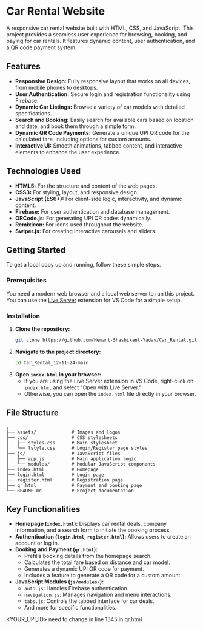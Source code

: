 # Car Rental Website

A responsive car rental website built with HTML, CSS, and JavaScript. This project provides a seamless user experience for browsing, booking, and paying for car rentals. It features dynamic content, user authentication, and a QR code payment system.

## Features

-   **Responsive Design:** Fully responsive layout that works on all devices, from mobile phones to desktops.
-   **User Authentication:** Secure login and registration functionality using Firebase.
-   **Dynamic Car Listings:** Browse a variety of car models with detailed specifications.
-   **Search and Booking:** Easily search for available cars based on location and date, and book them through a simple form.
-   **Dynamic QR Code Payments:** Generate a unique UPI QR code for the calculated fare, including options for custom amounts.
-   **Interactive UI:** Smooth animations, tabbed content, and interactive elements to enhance the user experience.

## Technologies Used

-   **HTML5:** For the structure and content of the web pages.
-   **CSS3:** For styling, layout, and responsive design.
-   **JavaScript (ES6+):** For client-side logic, interactivity, and dynamic content.
-   **Firebase:** For user authentication and database management.
-   **QRCode.js:** For generating UPI QR codes dynamically.
-   **Remixicon:** For icons used throughout the website.
-   **Swiper.js:** For creating interactive carousels and sliders.

## Getting Started

To get a local copy up and running, follow these simple steps.

### Prerequisites

You need a modern web browser and a local web server to run this project. You can use the [Live Server](https://marketplace.visualstudio.com/items?itemName=ritwickdey.LiveServer) extension for VS Code for a simple setup.

### Installation

1.  **Clone the repository:**
    ```sh
    git clone https://github.com/Hemant-Shashikant-Yadav/Car_Rental.git
    ```
2.  **Navigate to the project directory:**
    ```sh
    cd Car_Rental_12-11-24-main
    ```
3.  **Open `index.html` in your browser:**
    -   If you are using the Live Server extension in VS Code, right-click on `index.html` and select "Open with Live Server."
    -   Otherwise, you can open the `index.html` file directly in your browser.

## File Structure

```
.
├── assets/             # Images and logos
├── css/                # CSS stylesheets
│   ├── styles.css      # Main stylesheet
│   └── lstyle.css      # Login/Register page styles
├── js/                 # JavaScript files
│   ├── app.js          # Main application logic
│   └── modules/        # Modular JavaScript components
├── index.html          # Homepage
├── login.html          # Login page
├── register.html       # Registration page
├── qr.html             # Payment and booking page
└── README.md           # Project documentation
```

## Key Functionalities

-   **Homepage (`index.html`):** Displays car rental deals, company information, and a search form to initiate the booking process.
-   **Authentication (`login.html`, `register.html`):** Allows users to create an account or log in.
-   **Booking and Payment (`qr.html`):**
    -   Prefills booking details from the homepage search.
    -   Calculates the total fare based on distance and car model.
    -   Generates a dynamic UPI QR code for payment.
    -   Includes a feature to generate a QR code for a custom amount.
-   **JavaScript Modules (`js/modules/`):**
    -   `auth.js`: Handles Firebase authentication.
    -   `navigation.js`: Manages navigation and menu interactions.
    -   `tabs.js`: Controls the tabbed interface for car deals.
    -   And more for specific functionalities.

<YOUR_UPI_ID> need to change in line 1345 in qr.html